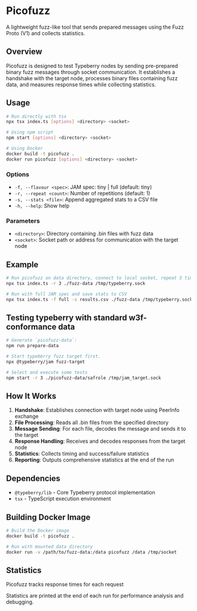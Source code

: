 # Picofuzz

A lightweight fuzz-like tool that sends prepared messages using the Fuzz Proto (V1) and collects statistics.

## Overview

Picofuzz is designed to test Typeberry nodes by sending pre-prepared binary fuzz messages through socket communication. It establishes a handshake with the target node, processes binary files containing fuzz data, and measures response times while collecting statistics.

## Usage

```bash
# Run directly with tsx
npx tsx index.ts [options] <directory> <socket>

# Using npm script
npm start [options] <directory> <socket>

# Using Docker
docker build -t picofuzz .
docker run picofuzz [options] <directory> <socket>
```

### Options

- `-f, --flavour <spec>`: JAM spec: tiny | full (default: tiny)
- `-r, --repeat <count>`: Number of repetitions (default: 1)
- `-s, --stats <file>`: Append aggregated stats to a CSV file
- `-h, --help`: Show help

### Parameters

- `<directory>`: Directory containing .bin files with fuzz data
- `<socket>`: Socket path or address for communication with the target node

## Example

```bash
# Run picofuzz on data directory, connect to local socket, repeat 3 times
npx tsx index.ts -r 3 ./fuzz-data /tmp/typeberry.sock

# Run with full JAM spec and save stats to CSV
npx tsx index.ts -f full -s results.csv ./fuzz-data /tmp/typeberry.sock
```

## Testing typeberry with standard w3f-conformance data

```bash
# Generate `picofuzz-data`:
npm run prepare-data

# Start typeberry fuzz target first.
npx @typeberry/jam fuzz-target

# Select and execute some tests
npm start -r 3 ./picofuzz-data/safrole /tmp/jam_target.sock
```

## How It Works

1. **Handshake**: Establishes connection with target node using PeerInfo exchange
2. **File Processing**: Reads all .bin files from the specified directory
3. **Message Sending**: For each file, decodes the message and sends it to the target
4. **Response Handling**: Receives and decodes responses from the target node
5. **Statistics**: Collects timing and success/failure statistics
6. **Reporting**: Outputs comprehensive statistics at the end of the run

## Dependencies

- `@typeberry/lib` - Core Typeberry protocol implementation
- `tsx` - TypeScript execution environment

## Building Docker Image

```bash
# Build the Docker image
docker build -t picofuzz .

# Run with mounted data directory
docker run -v /path/to/fuzz-data:/data picofuzz /data /tmp/socket
```

## Statistics

Picofuzz tracks response times for each request

Statistics are printed at the end of each run for performance analysis and debugging.
